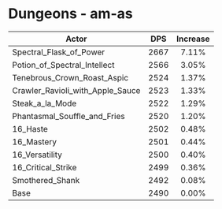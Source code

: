 # Dungeons - am-as
| Actor | DPS | Increase |
|---|:---:|:---:|
|Spectral_Flask_of_Power|2667|7.11%|
|Potion_of_Spectral_Intellect|2566|3.05%|
|Tenebrous_Crown_Roast_Aspic|2524|1.37%|
|Crawler_Ravioli_with_Apple_Sauce|2523|1.33%|
|Steak_a_la_Mode|2522|1.29%|
|Phantasmal_Souffle_and_Fries|2520|1.20%|
|16_Haste|2502|0.48%|
|16_Mastery|2501|0.44%|
|16_Versatility|2500|0.40%|
|16_Critical_Strike|2499|0.36%|
|Smothered_Shank|2492|0.08%|
|Base|2490|0.00%|
